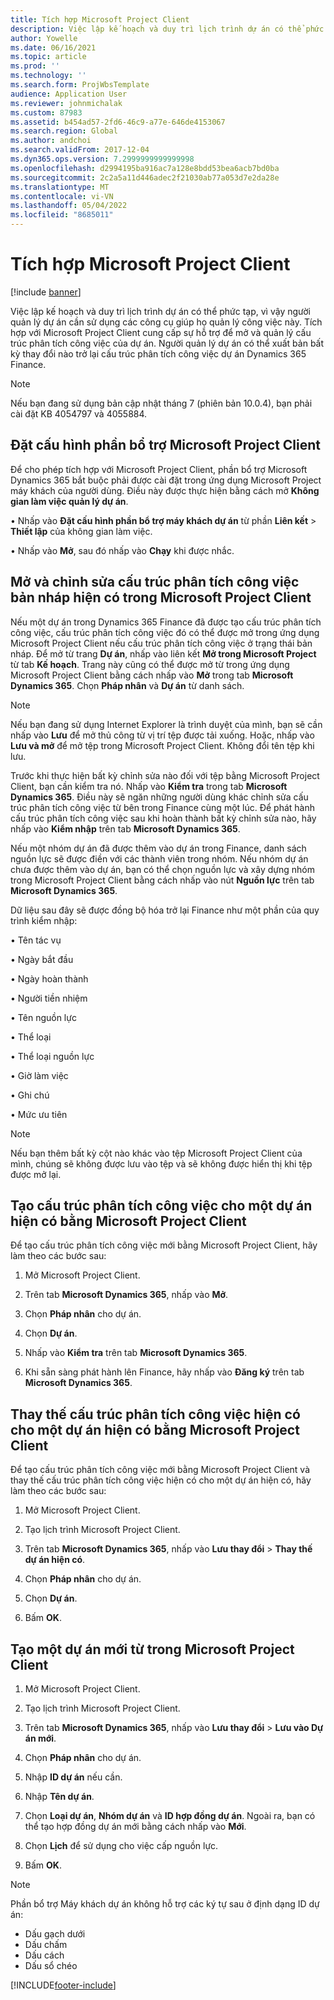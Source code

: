 ```yaml
---
title: Tích hợp Microsoft Project Client
description: Việc lập kế hoạch và duy trì lịch trình dự án có thể phức tạp, vì vậy người quản lý dự án cần sử dụng các công cụ giúp họ quản lý công việc này. Tích hợp với Microsoft Project Client cung cấp sự hỗ trợ để mở và quản lý cấu trúc phân tích công việc của dự án.
author: Yowelle
ms.date: 06/16/2021
ms.topic: article
ms.prod: ''
ms.technology: ''
ms.search.form: ProjWbsTemplate
audience: Application User
ms.reviewer: johnmichalak
ms.custom: 87983
ms.assetid: b454ad57-2fd6-46c9-a77e-646de4153067
ms.search.region: Global
ms.author: andchoi
ms.search.validFrom: 2017-12-04
ms.dyn365.ops.version: 7.2999999999999998
ms.openlocfilehash: d2994195ba916ac7a128e8bdd53bea6acb7bd0ba
ms.sourcegitcommit: 2c2a5a11d446adec2f21030ab77a053d7e2da28e
ms.translationtype: MT
ms.contentlocale: vi-VN
ms.lasthandoff: 05/04/2022
ms.locfileid: "8685011"
---
```

# <a name="microsoft-project-client-integration"></a>Tích hợp Microsoft Project Client

[!include [banner](../includes/banner.md)]

Việc lập kế hoạch và duy trì lịch trình dự án có thể phức tạp, vì vậy người quản lý dự án cần sử dụng các công cụ giúp họ quản lý công việc này. Tích hợp với Microsoft Project Client cung cấp sự hỗ trợ để mở và quản lý cấu trúc phân tích công việc của dự án. Người quản lý dự án có thể xuất bản bất kỳ thay đổi nào trở lại cấu trúc phân tích công việc dự án Dynamics 365 Finance.

> [!NOTE]
> Nếu bạn đang sử dụng bản cập nhật tháng 7 (phiên bản 10.0.4), bạn phải cài đặt KB 4054797 và 4055884.

## <a name="configure-the-microsoft-project-client-add-in"></a>Đặt cấu hình phần bổ trợ Microsoft Project Client
Để cho phép tích hợp với Microsoft Project Client, phần bổ trợ Microsoft Dynamics 365 bắt buộc phải được cài đặt trong ứng dụng Microsoft Project máy khách của người dùng. Điều này được thực hiện bằng cách mở **Không gian làm việc quản lý dự án**.

•   Nhấp vào **Đặt cấu hình phần bổ trợ máy khách dự án** từ phần **Liên kết** > **Thiết lập** của không gian làm việc.

•   Nhấp vào **Mở**, sau đó nhấp vào **Chạy** khi được nhắc.

## <a name="open-and-edit-an-existing-draft-work-breakdown-structure-in-microsoft-project-client"></a>Mở và chỉnh sửa cấu trúc phân tích công việc bản nháp hiện có trong Microsoft Project Client
Nếu một dự án trong Dynamics 365 Finance đã được tạo cấu trúc phân tích công việc, cấu trúc phân tích công việc đó có thể được mở trong ứng dụng Microsoft Project Client nếu cấu trúc phân tích công việc ở trạng thái bản nháp. Để mở từ trang **Dự án**, nhấp vào liên kết **Mở trong Microsoft Project** từ tab **Kế hoạch**. Trang này cũng có thể được mở từ trong ứng dụng Microsoft Project Client bằng cách nhấp vào **Mở** trong tab **Microsoft Dynamics 365**. Chọn **Pháp nhân** và **Dự án** từ danh sách.

> [!NOTE]
> Nếu bạn đang sử dụng Internet Explorer là trình duyệt của mình, bạn sẽ cần nhấp vào **Lưu** để mở thủ công từ vị trí tệp được tải xuống. Hoặc, nhấp vào **Lưu và mở** để mở tệp trong Microsoft Project Client. Không đổi tên tệp khi lưu.

Trước khi thực hiện bất kỳ chỉnh sửa nào đối với tệp bằng Microsoft Project Client, bạn cần kiểm tra nó. Nhấp vào **Kiểm tra** trong tab **Microsoft Dynamics 365**. Điều này sẽ ngăn những người dùng khác chỉnh sửa cấu trúc phân tích công việc từ bên trong Finance cùng một lúc. Để phát hành cấu trúc phân tích công việc sau khi hoàn thành bất kỳ chỉnh sửa nào, hãy nhấp vào **Kiểm nhập** trên tab **Microsoft Dynamics 365**.

Nếu một nhóm dự án đã được thêm vào dự án trong Finance, danh sách nguồn lực sẽ được điền với các thành viên trong nhóm. Nếu nhóm dự án chưa được thêm vào dự án, bạn có thể chọn nguồn lực và xây dựng nhóm trong Microsoft Project Client bằng cách nhấp vào nút **Nguồn lực** trên tab **Microsoft Dynamics 365**. 

Dữ liệu sau đây sẽ được đồng bộ hóa trở lại Finance như một phần của quy trình kiểm nhập:

•   Tên tác vụ

•   Ngày bắt đầu

•   Ngày hoàn thành

•   Người tiền nhiệm

•   Tên nguồn lực

•   Thể loại

•   Thể loại nguồn lực

•   Giờ làm việc

•   Ghi chú

•   Mức ưu tiên

> [!NOTE]
> Nếu bạn thêm bất kỳ cột nào khác vào tệp Microsoft Project Client của mình, chúng sẽ không được lưu vào tệp và sẽ không được hiển thị khi tệp được mở lại.

## <a name="create-the-work-breakdown-structure-for-an-existing-project-using-microsoft-project-client"></a>Tạo cấu trúc phân tích công việc cho một dự án hiện có bằng Microsoft Project Client
Để tạo cấu trúc phân tích công việc mới bằng Microsoft Project Client, hãy làm theo các bước sau:


1.  Mở Microsoft Project Client.

2.  Trên tab **Microsoft Dynamics 365**, nhấp vào **Mở**.

3.  Chọn **Pháp nhân** cho dự án.

4.  Chọn **Dự án**.

5.  Nhấp vào **Kiểm tra** trên tab **Microsoft Dynamics 365**.

6.  Khi sẵn sàng phát hành lên Finance, hãy nhấp vào **Đăng ký** trên tab **Microsoft Dynamics 365**.

## <a name="replace-the-existing-work-breakdown-structure-for-an-existing-project-using-microsoft-project-client"></a>Thay thế cấu trúc phân tích công việc hiện có cho một dự án hiện có bằng Microsoft Project Client
Để tạo cấu trúc phân tích công việc mới bằng Microsoft Project Client và thay thế cấu trúc phân tích công việc hiện có cho một dự án hiện có, hãy làm theo các bước sau:

1.  Mở Microsoft Project Client.

2.  Tạo lịch trình Microsoft Project Client.

3.  Trên tab **Microsoft Dynamics 365**, nhấp vào **Lưu thay đổi** > **Thay thế dự án hiện có**.

4.  Chọn **Pháp nhân** cho dự án.

5.  Chọn **Dự án**.

6.  Bấm **OK**.

## <a name="create-a-new-project-from-within-microsoft-project-client"></a>Tạo một dự án mới từ trong Microsoft Project Client


1.  Mở Microsoft Project Client.

2.  Tạo lịch trình Microsoft Project Client.

3.  Trên tab **Microsoft Dynamics 365**, nhấp vào **Lưu thay đổi** > **Lưu vào Dự án mới**.

4.  Chọn **Pháp nhân** cho dự án.

5.  Nhập **ID dự án** nếu cần.

6.  Nhập **Tên dự án**.

7.  Chọn **Loại dự án**, **Nhóm dự án** và **ID hợp đồng dự án**. Ngoài ra, bạn có thể tạo hợp đồng dự án mới bằng cách nhấp vào **Mới**.

8.  Chọn **Lịch** để sử dụng cho việc cấp nguồn lực.

11. Bấm **OK**.

> [!NOTE]
> Phần bổ trợ Máy khách dự án không hỗ trợ các ký tự sau ở định dạng ID dự án:
> 
>   - Dấu gạch dưới
>   - Dấu chấm
>   - Dấu cách
>   - Dấu sổ chéo

[!INCLUDE[footer-include](../includes/footer-banner.md)]
